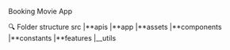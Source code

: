 Booking Movie App

🔍 Folder structure
src
|**apis
|**app
|**assets
|**components
|**constants
|**features
|\_\_utils
